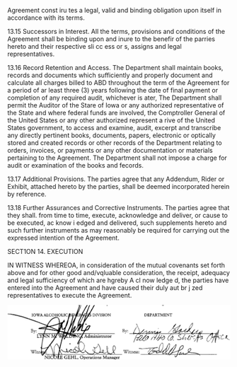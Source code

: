 Agreement const iru tes a legal, valid and binding obligation upon itself in accordance with its terms.  

13.15 Successors in Interest. All the terms, provisions and conditions of the Agreement shall be binding upon and inure to the benefir of the parries hereto and their respective sli cc ess or s, assigns and legal representatives.  

13.16 Record Retention and Access. The Department shall maintain books, records and documents which sufficiently and properly document and calculate all charges billed to ABD throughout the term of the Agreement for a period of ar least three (3) years following the date of final payment or completion of any required audit, whichever is ater, The Department shall permit the Auditor of the Stare of Iowa or any authorized representative of the State and where federal funds are involved, the Comptroller General of the United States or any other authorized represent a rive of the United States government, to access and examine, audit, excerpt and transcribe any directly pertinent books, documents, papers, electronic or optically stored and created records or other records of the Department relating to orders, invoices, or payments or any other documentation or materials pertaining to the Agreement. The Department shall not impose a charge for audit or examination of the books and fecords.  

13.17 Additional Provisions.  The parties agree that any Addendum, Rider or Exhibit, attached hereto by the parties, shall be deemed incorporated herein by reference.  

13.18 Further Assurances and Corrective Instruments. The parties agree that they shall. from time to time, execute, acknowledge and deliver, or cause to be executed, ac know i edged and delivered, such supplements hereto and such further instruments as may reasonably be required for carrying out the expressed intention of the Agreement.  

SECT1ON 14. EXECUTION  

IN WITNESS WHEREOA, in consideration of the mutual covenants set forth above and for other good and/vqluable consideration, the receipt, adequacy and legal sufficiency of which are hgreby A cl now ledge d, the parties have entered into the Agreement and have caused their duly aut br j zed representatives to execute the Agreement.  

![](images/52a0b8a3850f86fdb64f55a7c5bd2f53b3f7493e3a3dc904f7de87673f472936.jpg)  